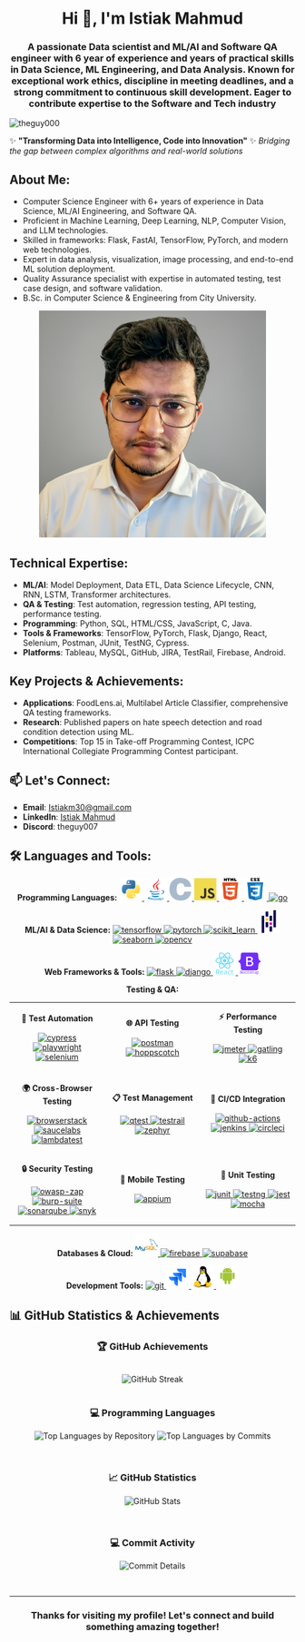 <h1 align="center">Hi 👋, I'm Istiak Mahmud</h1>
<h3 align="center">A passionate Data scientist and ML/AI and Software QA engineer with 6 year of experience and years of practical skills in Data Science, ML Engineering, and Data Analysis. Known for exceptional work ethics, discipline in meeting deadlines, and a strong commitment to continuous skill development. Eager to contribute expertise to the Software and Tech industry</h3>

<p align="left"> <img src="https://komarev.com/ghpvc/?username=theguy000&label=Profile%20views&color=0e75b6&style=flat" alt="theguy000" /> </p>

✨ **"Transforming Data into Intelligence, Code into Innovation"** ✨
*Bridging the gap between complex algorithms and real-world solutions*

## About Me:

   - Computer Science Engineer with 6+ years of experience in Data Science, ML/AI Engineering, and Software QA.
   - Proficient in Machine Learning, Deep Learning, NLP, Computer Vision, and LLM technologies.
   - Skilled in frameworks: Flask, FastAI, TensorFlow, PyTorch, and modern web technologies.
   - Expert in data analysis, visualization, image processing, and end-to-end ML solution deployment.
   - Quality Assurance specialist with expertise in automated testing, test case design, and software validation.
   - B.Sc. in Computer Science & Engineering from City University.

<div align="center">
<img alt="Coding" width="400" src="https://github.com/theguy000/theguy000/blob/main/me.png">
</div>

## Technical Expertise:

   - **ML/AI**: Model Deployment, Data ETL, Data Science Lifecycle, CNN, RNN, LSTM, Transformer architectures.
   - **QA & Testing**: Test automation, regression testing, API testing, performance testing.
   - **Programming**: Python, SQL, HTML/CSS, JavaScript, C, Java.
   - **Tools & Frameworks**: TensorFlow, PyTorch, Flask, Django, React, Selenium, Postman, JUnit, TestNG, Cypress.
   - **Platforms**: Tableau, MySQL, GitHub, JIRA, TestRail, Firebase, Android.

## Key Projects & Achievements:

   - **Applications**: FoodLens.ai, Multilabel Article Classifier, comprehensive QA testing frameworks.
   - **Research**: Published papers on hate speech detection and road condition detection using ML.
   - **Competitions**: Top 15 in Take-off Programming Contest, ICPC International Collegiate Programming Contest participant.

## 📫 Let's Connect:

   - **Email**: Istiakm30@gmail.com
   - **LinkedIn**: [Istiak Mahmud](https://www.linkedin.com/in/theguy007/)
   - **Discord**: theguy007

## 🛠️ Languages and Tools:

<div align="center">

**Programming Languages:**
<a href="https://www.python.org" target="_blank" rel="noreferrer"> <img src="https://raw.githubusercontent.com/devicons/devicon/master/icons/python/python-original.svg" alt="python" width="40" height="40"/> </a>
<a href="https://www.java.com" target="_blank" rel="noreferrer"> <img src="https://raw.githubusercontent.com/devicons/devicon/master/icons/java/java-original.svg" alt="java" width="40" height="40"/> </a>
<a href="https://www.cprogramming.com/" target="_blank" rel="noreferrer"> <img src="https://raw.githubusercontent.com/devicons/devicon/master/icons/c/c-original.svg" alt="c" width="40" height="40"/> </a>
<a href="https://developer.mozilla.org/en-US/docs/Web/JavaScript" target="_blank" rel="noreferrer"> <img src="https://raw.githubusercontent.com/devicons/devicon/master/icons/javascript/javascript-original.svg" alt="javascript" width="40" height="40"/> </a>
<a href="https://www.w3.org/html/" target="_blank" rel="noreferrer"> <img src="https://raw.githubusercontent.com/devicons/devicon/master/icons/html5/html5-original-wordmark.svg" alt="html5" width="40" height="40"/> </a>
<a href="https://www.w3schools.com/css/" target="_blank" rel="noreferrer"> <img src="https://raw.githubusercontent.com/devicons/devicon/master/icons/css3/css3-original-wordmark.svg" alt="css3" width="40" height="40"/> </a>
<a href="https://golang.org" target="_blank" rel="noreferrer"> <img src="https://www.vectorlogo.zone/logos/golang/golang-icon.svg" alt="go" width="40" height="40"/> </a>

**ML/AI & Data Science:**
<a href="https://www.tensorflow.org" target="_blank" rel="noreferrer"> <img src="https://www.vectorlogo.zone/logos/tensorflow/tensorflow-icon.svg" alt="tensorflow" width="40" height="40"/> </a>
<a href="https://pytorch.org/" target="_blank" rel="noreferrer"> <img src="https://www.vectorlogo.zone/logos/pytorch/pytorch-icon.svg" alt="pytorch" width="40" height="40"/> </a>
<a href="https://scikit-learn.org/" target="_blank" rel="noreferrer"> <img src="https://upload.wikimedia.org/wikipedia/commons/0/05/Scikit_learn_logo_small.svg" alt="scikit_learn" width="40" height="40"/> </a>
<a href="https://pandas.pydata.org/" target="_blank" rel="noreferrer"> <img src="https://raw.githubusercontent.com/devicons/devicon/2ae2a900d2f041da66e950e4d48052658d850630/icons/pandas/pandas-original.svg" alt="pandas" width="40" height="40"/> </a>
<a href="https://seaborn.pydata.org/" target="_blank" rel="noreferrer"> <img src="https://seaborn.pydata.org/_images/logo-mark-lightbg.svg" alt="seaborn" width="40" height="40"/> </a>
<a href="https://opencv.org/" target="_blank" rel="noreferrer"> <img src="https://www.vectorlogo.zone/logos/opencv/opencv-icon.svg" alt="opencv" width="40" height="40"/> </a>

**Web Frameworks & Tools:**
<a href="https://flask.palletsprojects.com/en/stable/" target="_blank" rel="noreferrer"> <img src="https://www.vectorlogo.zone/logos/palletsprojects_flask/palletsprojects_flask-icon~v2.svg" alt="flask" width="40" height="40"/> </a>
<a href="https://www.djangoproject.com/" target="_blank" rel="noreferrer"> <img src="https://cdn.worldvectorlogo.com/logos/django.svg" alt="django" width="40" height="40"/> </a>
<a href="https://reactjs.org/" target="_blank" rel="noreferrer"> <img src="https://raw.githubusercontent.com/devicons/devicon/master/icons/react/react-original-wordmark.svg" alt="react" width="40" height="40"/> </a>
<a href="https://getbootstrap.com" target="_blank" rel="noreferrer"> <img src="https://raw.githubusercontent.com/devicons/devicon/master/icons/bootstrap/bootstrap-plain-wordmark.svg" alt="bootstrap" width="40" height="40"/> </a>

**Testing & QA:**

<table align="center">
<tr>
<td align="center" width="200">

**🔧 Test Automation**
<br><br>
<a href="https://cypress.io" target="_blank" rel="noreferrer"> <img src="https://cdn.simpleicons.org/cypress" alt="cypress" width="45" height="45"/> </a>
<a href="https://playwright.dev" target="_blank" rel="noreferrer"> <img src="https://cdn.brandfetch.io/idpyc8TcWP/w/400/h/400/theme/dark/icon.png?c=1bxid64Mup7aczewSAYMX&t=1751115292804" alt="playwright" width="45" height="45"/> </a>
<a href="https://www.selenium.dev" target="_blank" rel="noreferrer"> <img src="https://cdn.simpleicons.org/selenium" alt="selenium" width="45" height="45"/> </a>

</td>
<td align="center" width="200">

**🌐 API Testing**
<br><br>
<a href="https://postman.com" target="_blank" rel="noreferrer"> <img src="https://cdn.simpleicons.org/postman" alt="postman" width="45" height="45"/> </a>
<a href="https://hoppscotch.io" target="_blank" rel="noreferrer"> <img src="https://cdn.brandfetch.io/iduhWOn2V_/theme/light/logo.svg?c=1bxid64Mup7aczewSAYMX&t=1752113316238" alt="hoppscotch" width="45" height="45"/> </a>

</td>
<td align="center" width="200">

**⚡ Performance Testing**
<br><br>
<a href="https://jmeter.apache.org" target="_blank" rel="noreferrer"> <img src="https://cdn.simpleicons.org/apachejmeter" alt="jmeter" width="45" height="45"/> </a>
<a href="https://gatling.io" target="_blank" rel="noreferrer"> <img src="https://cdn.simpleicons.org/gatling" alt="gatling" width="45" height="45"/> </a>
<a href="https://k6.io" target="_blank" rel="noreferrer"> <img src="https://cdn.simpleicons.org/k6" alt="k6" width="45" height="45"/> </a>

</td>
</tr>
<tr>
<td align="center" width="200">

**🌍 Cross-Browser Testing**
<br><br>
<a href="https://www.browserstack.com" target="_blank" rel="noreferrer"> <img src="https://www.vectorlogo.zone/logos/browserstack/browserstack-icon.svg" alt="browserstack" width="45" height="45"/> </a>
<a href="https://saucelabs.com" target="_blank" rel="noreferrer"> <img src="https://cdn.simpleicons.org/saucelabs" alt="saucelabs" width="45" height="45"/> </a>
<a href="https://www.lambdatest.com" target="_blank" rel="noreferrer">
  <img src="https://cdn.brandfetch.io/idp9sJ7EgD/theme/light/symbol.svg?c=1bxid64Mup7aczewSAYMX&t=1700519446130" alt="lambdatest" width="45" height="45"/>
</a>

</td>
<td align="center" width="200">

**📋 Test Management**
<br><br>
<a href="https://www.tricentis.com/products/qtest" target="_blank" rel="noreferrer"> <img src="https://cdn.simpleicons.org/tricentis" alt="qtest" width="45" height="45"/> </a>
<a href="https://www.gurock.com/testrail" target="_blank" rel="noreferrer"> <img src="https://cdn.simpleicons.org/testrail" alt="testrail" width="45" height="45"/> </a>
<a href="https://smartbear.com/product/zephyr" target="_blank" rel="noreferrer"> <img src="https://www.vectorlogo.zone/logos/getzephyr/getzephyr-icon.svg" alt="zephyr" width="45" height="45"/> </a>

</td>
<td align="center" width="200">

**🔄 CI/CD Integration**
<br><br>
<a href="https://github.com/features/actions" target="_blank" rel="noreferrer"> <img src="https://cdn.simpleicons.org/githubactions" alt="github-actions" width="45" height="45"/> </a>
<a href="https://jenkins.io" target="_blank" rel="noreferrer"> <img src="https://cdn.simpleicons.org/jenkins" alt="jenkins" width="45" height="45"/> </a>
<a href="https://circleci.com" target="_blank" rel="noreferrer"> <img src="https://cdn.brandfetch.io/idO7AtAVTD/w/374/h/374/theme/dark/icon.jpeg?c=1bxid64Mup7aczewSAYMX&t=1701094241363" alt="circleci" width="45" height="45"/> </a>

</td>
</tr>
<tr>
<td align="center" width="200">

**🔒 Security Testing**
<br><br>
<a href="https://owasp.org/www-project-zap" target="_blank" rel="noreferrer"> <img src="https://cdn.simpleicons.org/owasp" alt="owasp-zap" width="45" height="45"/> </a>
<a href="https://portswigger.net/burp" target="_blank" rel="noreferrer"> <img src="https://cdn.simpleicons.org/burpsuite" alt="burp-suite" width="45" height="45"/> </a>
<a href="https://sonarqube.org" target="_blank" rel="noreferrer"> <img src="https://cdn.jsdelivr.net/npm/simple-icons/icons/sonarqube.svg" alt="sonarqube" width="45" height="45"/> </a>
<a href="https://snyk.io" target="_blank" rel="noreferrer"> <img src="https://cdn.simpleicons.org/snyk" alt="snyk" width="45" height="45"/> </a>

</td>
<td align="center" width="200">

**📱 Mobile Testing**
<br><br>
<a href="https://appium.io" target="_blank" rel="noreferrer"> <img src="https://cdn.simpleicons.org/appium" alt="appium" width="45" height="45"/> </a>

</td>
<td align="center" width="200">

**🧪 Unit Testing**
<br><br>
<a href="https://junit.org/junit5/" target="_blank" rel="noreferrer"> <img src="https://junit.org/junit5/assets/img/junit5-logo.png" alt="junit" width="45" height="45"/> </a>
<a href="https://testng.org" target="_blank" rel="noreferrer"> <img src="https://avatars.githubusercontent.com/u/12528662?s=200&v=4" alt="testng" width="45" height="45"/> </a>
<a href="https://jestjs.io" target="_blank" rel="noreferrer"> <img src="https://www.vectorlogo.zone/logos/jestjsio/jestjsio-icon.svg" alt="jest" width="45" height="45"/> </a>
<a href="https://mochajs.org" target="_blank" rel="noreferrer"> <img src="https://www.vectorlogo.zone/logos/mochajs/mochajs-icon.svg" alt="mocha" width="45" height="45"/> </a>

</td>
</tr>
</table>

**Databases & Cloud:**
<a href="https://www.mysql.com/" target="_blank" rel="noreferrer"> <img src="https://raw.githubusercontent.com/devicons/devicon/master/icons/mysql/mysql-original-wordmark.svg" alt="mysql" width="40" height="40"/> </a>
<a href="https://firebase.google.com/" target="_blank" rel="noreferrer"> <img src="https://www.vectorlogo.zone/logos/firebase/firebase-icon.svg" alt="firebase" width="40" height="40"/> </a>
<a href="https://supabase.com/" target="_blank" rel="noreferrer"> <img src="https://cdn.brandfetch.io/idsSceG8fK/w/436/h/449/theme/dark/symbol.png?c=1bxid64Mup7aczewSAYMX&t=1668081497517" alt="supabase" width="40" height="40"/> </a>

**Development Tools:**
<a href="https://git-scm.com/" target="_blank" rel="noreferrer"> <img src="https://www.vectorlogo.zone/logos/git-scm/git-scm-icon.svg" alt="git" width="40" height="40"/> </a>
<a href="https://www.atlassian.com/software/jira" target="_blank" rel="noreferrer"> <img src="https://raw.githubusercontent.com/devicons/devicon/master/icons/jira/jira-original.svg" alt="jira" width="40" height="40"/> </a>
<a href="https://www.linux.org/" target="_blank" rel="noreferrer"> <img src="https://raw.githubusercontent.com/devicons/devicon/master/icons/linux/linux-original.svg" alt="linux" width="40" height="40"/> </a>
<a href="https://developer.android.com" target="_blank" rel="noreferrer"> <img src="https://raw.githubusercontent.com/devicons/devicon/master/icons/android/android-original-wordmark.svg" alt="android" width="40" height="40"/> </a>

</div>

## 📊 GitHub Statistics & Achievements

<!-- GitHub's Native Achievements -->
<div align="center">
  <h3>🏆 GitHub Achievements</h3>
</div>

<br/>

<!-- GitHub Streak  with github dark theme -->
<div align="center">
  <img src="https://streak-stats.demolab.com/?user=theguy000&theme=github-dark&ring=FFA500&fire=FFD700&currStreakLabel=FFA500&hide_border=true" alt="GitHub Streak" />
</div>

<br/>

<!-- Consolidated Language Statistics -->
<div align="center">
  <h3>💻 Programming Languages</h3>
  <p align="center">
    <img src="https://github-profile-summary-cards.vercel.app/api/cards/repos-per-language?username=theguy000&theme=github_dark" alt="Top Languages by Repository" />
    <img src="https://github-profile-summary-cards.vercel.app/api/cards/most-commit-language?username=theguy000&theme=github_dark" alt="Top Languages by Commits" />
  </p>
</div>

<br/>

<!-- Essential Statistics -->
<div align="center">
  <h3>📈 GitHub Statistics</h3>
  <p align="center">
    <img src="https://github-readme-stats.vercel.app/api?username=theguy000&show_icons=true&theme=github_dark&count_private=true&rank_icon=github&include_all_commits=true&hide=issues&show=prs_merged,comments" alt="GitHub Stats" />
  </p>
</div>

<br/>

<!-- Commit Statistics -->
<div align="center">
  <h3>💻 Commit Activity</h3>
  <p align="center">
    <img src="https://github-profile-summary-cards.vercel.app/api/cards/profile-details?username=theguy000&theme=github_dark" alt="Commit Details" />
  </p>
</div>

<br/>

---

<div align="center">
  <h3>Thanks for visiting my profile! Let's connect and build something amazing together!</h3>
</div>

